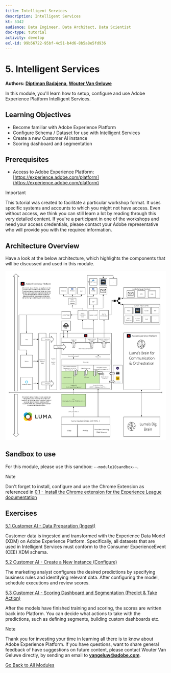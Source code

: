 ```yaml
---
title: Intelligent Services
description: Intelligent Services
kt: 5342
audience: Data Engineer, Data Architect, Data Scientist
doc-type: tutorial
activity: develop
exl-id: 99b56722-95bf-4c51-b4d6-8b5a8e5fd936
---
```

# 5. Intelligent Services

**Authors: [Diptiman Badajena](https://www.linkedin.com/in/diptiman-badajena-1b178019/), [Wouter Van Geluwe](https://www.linkedin.com/in/woutervangeluwe/)**

In this module, you'll learn how to setup, configure and use Adobe Experience Platform Intelligent Services.

## Learning Objectives

- Become familiar with Adobe Experience Platform
- Configure Schema / Dataset for use with Intelligent Services
- Create a new Customer AI instance
- Scoring dashboard and segmentation

## Prerequisites

- Access to Adobe Experience Platform: [https://experience.adobe.com/platform](https://experience.adobe.com/platform)

>[!IMPORTANT]
>
>This tutorial was created to facilitate a particular workshop format. It uses specific systems and accounts to which you might not have access. Even without access, we think you can still learn a lot by reading through this very detailed content. If you're a participant in one of the workshops and need your access credentials, please contact your Adobe representative who will provide you with the required information.

## Architecture Overview

Have a look at the below architecture, which highlights the components that will be discussed and used in this module.

![Architecture Overview](../../assets/images/architecturem5.png)

## Sandbox to use

For this module, please use this sandbox: `--module10sandbox--`.

>[!NOTE]
>
>Don't forget to install, configure and use the Chrome Extension as referenced in [0.1 - Install the Chrome extension for the Experience League documentation](../module0/ex1.md)

## Exercises

[5.1 Customer AI - Data Preparation (Ingest)](./ex1.md)

Customer data is ingested and transformed with the Experience Data Model (XDM) on Adobe Experience Platform. Specifically, all datasets that are used in Intelligent Services must conform to the Consumer ExperienceEvent (CEE) XDM schema.

[5.2 Customer AI - Create a New Instance (Configure)](./ex2.md)

The marketing analyst configures the desired predictions by specifying business rules and identifying relevant data. After configuring the model, schedule executions and review scores.

[5.3 Customer AI - Scoring Dashboard and Segmentation (Predict & Take Action)](./ex3.md)

After the models have finished training and scoring, the scores are written back into Platform. You can decide what actions to take with the predictions, such as defining segments, building custom dashboards etc.

>[!NOTE]
>
>Thank you for investing your time in learning all there is to know about Adobe Experience Platform. If you have questions, want to share general feedback of have suggestions on future content, please contact Wouter Van Geluwe directly, by sending an email to **vangeluw@adobe.com**.

[Go Back to All Modules](../../overview.md)
